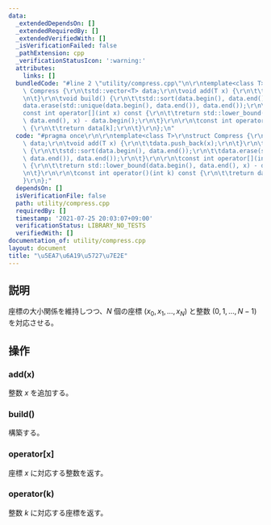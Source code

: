```yaml
---
data:
  _extendedDependsOn: []
  _extendedRequiredBy: []
  _extendedVerifiedWith: []
  _isVerificationFailed: false
  _pathExtension: cpp
  _verificationStatusIcon: ':warning:'
  attributes:
    links: []
  bundledCode: "#line 2 \"utility/compress.cpp\"\n\r\ntemplate<class T>\r\nstruct\
    \ Compress {\r\n\tstd::vector<T> data;\r\n\tvoid add(T x) {\r\n\t\tdata.push_back(x);\r\
    \n\t}\r\n\tvoid build() {\r\n\t\tstd::sort(data.begin(), data.end());\r\n\t\t\
    data.erase(std::unique(data.begin(), data.end()), data.end());\r\n\t}\r\n\r\n\t\
    const int operator[](int x) const {\r\n\t\treturn std::lower_bound(data.begin(),\
    \ data.end(), x) - data.begin();\r\n\t}\r\n\r\n\tconst int operator()(int k) const\
    \ {\r\n\t\treturn data[k];\r\n\t}\r\n};\n"
  code: "#pragma once\r\n\r\ntemplate<class T>\r\nstruct Compress {\r\n\tstd::vector<T>\
    \ data;\r\n\tvoid add(T x) {\r\n\t\tdata.push_back(x);\r\n\t}\r\n\tvoid build()\
    \ {\r\n\t\tstd::sort(data.begin(), data.end());\r\n\t\tdata.erase(std::unique(data.begin(),\
    \ data.end()), data.end());\r\n\t}\r\n\r\n\tconst int operator[](int x) const\
    \ {\r\n\t\treturn std::lower_bound(data.begin(), data.end(), x) - data.begin();\r\
    \n\t}\r\n\r\n\tconst int operator()(int k) const {\r\n\t\treturn data[k];\r\n\t\
    }\r\n};"
  dependsOn: []
  isVerificationFile: false
  path: utility/compress.cpp
  requiredBy: []
  timestamp: '2021-07-25 20:03:07+09:00'
  verificationStatus: LIBRARY_NO_TESTS
  verifiedWith: []
documentation_of: utility/compress.cpp
layout: document
title: "\u5EA7\u6A19\u5727\u7E2E"
---
```


## 説明
座標の大小関係を維持しつつ、$N$ 個の座標 $(x_0, x_1, \dots, x_N)$ と整数 $(0, 1, \dots, N-1)$ を対応させる。

## 操作
### add(x)
整数 $x$ を追加する。
### build()
構築する。
### operator[x]
座標 $x$ に対応する整数を返す。
### operator(k)
整数 $k$ に対応する座標を返す。
